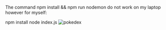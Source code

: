The command npm install && npm run nodemon do not work on my laptop however for myself: 

npm install 
node index.js
![pokedex](https://github.com/nmbock/pokedex/assets/86528002/65f0217d-ae1f-4ff6-b7bb-631c1387a088)
